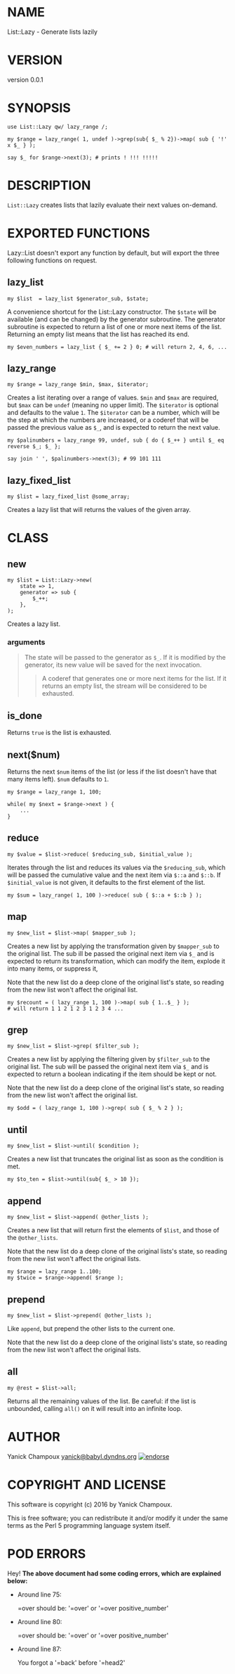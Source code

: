 # NAME

List::Lazy - Generate lists lazily

# VERSION

version 0.0.1

# SYNOPSIS

    use List::Lazy qw/ lazy_range /;

    my $range = lazy_range( 1, undef )->grep(sub{ $_ % 2})->map( sub { '!' x $_ } );

    say $_ for $range->next(3); # prints ! !!! !!!!!

# DESCRIPTION

`List::Lazy` creates lists that lazily evaluate their next values on-demand.

# EXPORTED FUNCTIONS

Lazy::List doesn't export any function by default, but will export the three following 
functions on request.

## lazy\_list

    my $list  = lazy_list $generator_sub, $state;

A convenience shortcut for the List::Lazy constructor. The `$state` will be available
(and can be changed) by the generator subroutine. The generator subroutine is expected
to return a list of one or more next items of the list. Returning an empty list means
that the list has reached its end.

    my $even_numbers = lazy_list { $_ += 2 } 0; # will return 2, 4, 6, ...

## lazy\_range

    my $range = lazy_range $min, $max, $iterator;

Creates a list iterating over a range of values. `$min` and `$max` are required, but `$max`  can be 
`undef` (meaning no upper limit). The `$iterator` is optional and defaults to the value `1`. 
The `$iterator` can be a number, which will be the step at which the numbers are increased, or a coderef that will 
be passed the previous value as `$_`, and is expected to return the next value.

    my $palinumbers = lazy_range 99, undef, sub { do { $_++ } until $_ eq reverse $_; $_ };

    say join ' ', $palinumbers->next(3); # 99 101 111

## lazy\_fixed\_list

    my $list = lazy_fixed_list @some_array;

Creates a lazy list that will returns the values of the given array. 

# CLASS

## new

    my $list = List::Lazy->new(
        state => 1,
        generator => sub {
            $_++;
        },
    );

Creates a lazy list.

### arguments

> The state will be passed to the generator as `$_`. If it is modified by the generator,
> its new value will be saved for the next invocation.
>
> > A coderef that generates one or more next items for the list. If it returns an empty list,
> > the stream will be considered to be exhausted.

## is\_done

Returns `true` is the list is exhausted.

## next($num)

Returns the next `$num` items of the list (or less if the list doesn't have
that many items left). `$num` defaults to `1`.

    my $range = lazy_range 1, 100;

    while( my $next = $range->next ) {
        ...
    }

## reduce

    my $value = $list->reduce( $reducing_sub, $initial_value );

Iterates through the list and reduces its values via the `$reducing_sub`, which
will be passed the cumulative value and the next item via `$::a` and `$::b`. 
If `$initial_value` is not given, it defaults to the first element of the list.

    my $sum = lazy_range( 1, 100 )->reduce( sub { $::a + $::b } );

## map

    my $new_list = $list->map( $mapper_sub );

Creates a new list by applying the transformation given by `$mapper_sub` to the
original list. The sub ill be passed the original next item via `$_`
and is expected to return its transformation, which 
can modify the item, explode it into many items, or suppress it,

Note that the new list do a deep clone of the original list's state, so reading
from the new list won't affect the original list.

    my $recount = ( lazy_range 1, 100 )->map( sub { 1..$_ } );
    # will return 1 1 2 1 2 3 1 2 3 4 ...

## grep

    my $new_list = $list->grep( $filter_sub );

Creates a new list by applying the filtering given by `$filter_sub` to the
original list. The sub will be passed the original next item via `$_`
and is expected to return a boolean indicating if the item should be kept or not.

Note that the new list do a deep clone of the original list's state, so reading
from the new list won't affect the original list.

    my $odd = ( lazy_range 1, 100 )->grep( sub { $_ % 2 } );

## until

    my $new_list = $list->until( $condition );

Creates a new list that truncates the original list as soon
as the condition is met.

    my $to_ten = $list->until(sub{ $_ > 10 });

## append

    my $new_list = $list->append( @other_lists );

Creates a new list that will return first the elements of `$list`,
and those of the `@other_lists`. 

Note that the new list do a deep clone of the original lists's state, so reading
from the new list won't affect the original lists.

    my $range = lazy_range 1..100;
    my $twice = $range->append( $range );

## prepend

    my $new_list = $list->prepend( @other_lists );

Like `append`, but prepend the other lists to the current one.

Note that the new list do a deep clone of the original lists's state, so reading
from the new list won't affect the original lists.

## all

    my @rest = $list->all;

Returns all the remaining values of the list. Be careful: if the list is unbounded, 
calling `all()` on it will result into an infinite loop.

# AUTHOR

Yanick Champoux <yanick@babyl.dyndns.org> [![endorse](http://api.coderwall.com/yanick/endorsecount.png)](http://coderwall.com/yanick)

# COPYRIGHT AND LICENSE

This software is copyright (c) 2016 by Yanick Champoux.

This is free software; you can redistribute it and/or modify it under
the same terms as the Perl 5 programming language system itself.

# POD ERRORS

Hey! **The above document had some coding errors, which are explained below:**

- Around line 75:

    &#x3d;over should be: '=over' or '=over positive\_number'

- Around line 80:

    &#x3d;over should be: '=over' or '=over positive\_number'

- Around line 87:

    You forgot a '=back' before '=head2'
